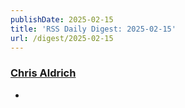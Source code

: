 ```yaml
---
publishDate: 2025-02-15
title: 'RSS Daily Digest: 2025-02-15'
url: /digest/2025-02-15
---
```


### [Chris Aldrich](https://boffosocko.com/)

  * [](https://boffosocko.com/2025/02/14/four-roses-for-valentines/)
  
